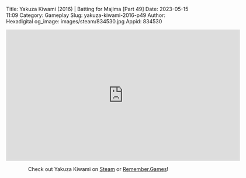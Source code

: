 Title: Yakuza Kiwami (2016) | Batting for Majima [Part 49]
Date: 2023-05-15 11:09
Category: Gameplay
Slug: yakuza-kiwami-2016-p49
Author: Hexadigital
og_image: images/steam/834530.jpg
Appid: 834530

<center><iframe src="https://www.youtube.com/embed/BigoI6Qg_gA?feature=oembed" allow="accelerometer; autoplay; encrypted-media; gyroscope; picture-in-picture" width="640" height="360" frameborder="0"></iframe>

Check out Yakuza Kiwami on [Steam](https://store.steampowered.com/app/834530/?curator_clanid=34633900) or [Remember.Games](https://remember.games/game/342/)!</center>
